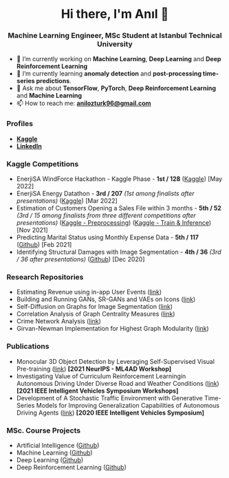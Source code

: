 <h1 align="center">Hi there, I'm Anıl 👋</h1>
<h3 align="center">Machine Learning Engineer, MSc Student at Istanbul Technical University</h3>

- 🔭 I’m currently working on **Machine Learning**, **Deep Learning** and **Deep Reinforcement Learning**
- 🌱 I’m currently learning **anomaly detection** and **post-processing time-series predictions**.
- 💬 Ask me about **TensorFlow**, **PyTorch**, **Deep Reinforcement Learning** and **Machine Learning**
- 📫 How to reach me: **anilozturk96@gmail.com**

### Profiles
- [**Kaggle**](https://www.kaggle.com/nlztrk)
- [**LinkedIn**](https://www.linkedin.com/in/nlztrk/)


### Kaggle Competitions
- EnerjiSA WindForce Hackathon - Kaggle Phase - **1st / 128** ([Kaggle](https://www.kaggle.com/code/nlztrk/1st-place-solution-impute-powerfold-stack)) [May 2022]
- EnerjiSA Energy Datathon - **3rd / 207** *(1st among finalists after presentations)* ([Kaggle](https://www.kaggle.com/code/nlztrk/3rd-place-solution-catboost-tssplit-cv)) [Mar 2022]
- Estimation of Customers Opening a Sales File within 3 months - **5th / 52** *(3rd / 15 among finalists from three different competitions after presentations)* ([Kaggle - Preprocessing](https://www.kaggle.com/nlztrk/1-data-preprocessing-do-u-otomotiv/)) ([Kaggle - Train & Inference](https://www.kaggle.com/nlztrk/2-create-train-inference-do-u-otomotiv)) [Nov 2021]
- Predicting Marital Status using Monthly Expense Data - **5th / 117** ([Github](https://github.com/nlztrk/kaggle_predicting_marital_status)) [Feb 2021]
- Identifying Structural Damages with Image Segmentation - **4th / 36** *(3rd / 36 after presentations)* ([Github](https://github.com/nlztrk/kaggle_identifying_structural_damages)) [Dec 2020]

### Research Repositories
- Estimating Revenue using in-app User Events ([link](https://github.com/nlztrk/app_revenue_estimation))
- Building and Running GANs, SR-GANs and VAEs on Icons ([link](https://github.com/nlztrk/gan_srgan_vae))
- Self-Diffusion on Graphs for Image Segmentation ([link](https://github.com/nlztrk/graph_self_diffusion))
- Correlation Analysis of Graph Centrality Measures ([link](https://github.com/nlztrk/centrality_correlations))
- Crime Network Analysis ([link](https://github.com/nlztrk/crime_networks_analysis))
- Girvan-Newman Implementation for Highest Graph Modularity ([link](https://github.com/nlztrk/girvan_newman))

### Publications
- Monocular 3D Object Detection by Leveraging Self-Supervised Visual Pre-training ([link](https://ml4ad.github.io/files/papers2021/Monocular%203D%20Object%20Detection%20by%20Leveraging%20Self-Supervised%20Visual%20Pre-training.pdf)) **[2021 NeurIPS - ML4AD Workshop]**
- Investigating Value of Curriculum Reinforcement Learningin Autonomous Driving Under Diverse Road and Weather Conditions ([link](https://ieeexplore.ieee.org/abstract/document/9669203)) **[2021 IEEE Intelligent Vehicles Symposium Workshops]**
- Development of A Stochastic Traffic Environment with Generative Time-Series Models for Improving Generalization Capabilities of Autonomous Driving Agents ([link](https://ieeexplore.ieee.org/document/9304774/)) **[2020 IEEE Intelligent Vehicles Symposium]**

### MSc. Course Projects
- Artificial Intelligence ([Github](https://github.com/nlztrk/ITU-CE-MSc/tree/master/BLG521E%20(Artificial%20Intelligence)))
- Machine Learning ([Github](https://github.com/nlztrk/ITU-CE-MSc/tree/master/BLG527E%20(Machine%20Learning)))
- Deep Learning ([Github](https://github.com/nlztrk/ITU-CE-MSc/tree/master/BLG561E%20(Deep%20Learning)))
- Deep Reinforcement Learning ([Github](https://github.com/nlztrk/ITU-CE-MSc/tree/master/BLG604E%20(Deep%20Reinforcement%20Learning)))
